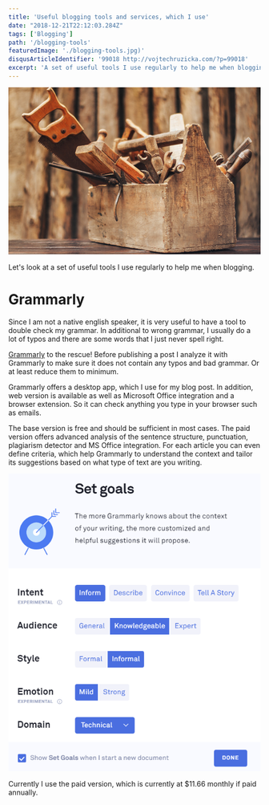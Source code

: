 ```yaml
---
title: 'Useful blogging tools and services, which I use'
date: "2018-12-21T22:12:03.284Z"
tags: ['Blogging']
path: '/blogging-tools'
featuredImage: './blogging-tools.jpg)'
disqusArticleIdentifier: '99018 http://vojtechruzicka.com/?p=99018'
excerpt: 'A set of useful tools I use regularly to help me when blogging.'
---
```


![Blogging Tools](./blogging-tools.jpg)

Let's look at a set of useful tools I use regularly to help me when blogging.

# Grammarly
Since I am not a native english speaker, it is very useful to have a tool to double check my grammar. In additional to wrong grammar, I usually do a lot of typos and there are some words that I just never spell right.

[Grammarly](https://app.grammarly.com/) to the rescue! Before publishing a post I analyze it with Grammarly to make sure it does not contain any typos and bad grammar. Or at least reduce them to minimum.

Grammarly offers a desktop app, which I use for my blog post. In addition, web version is available as well as Microsoft Office integration and a browser extension. So it can check anything you type in your browser such as emails.

The base version is free and should be sufficient in most cases. The paid version offers advanced analysis of the sentence structure, punctuation, plagiarism detector and MS Office integration. For each article you can even define criteria, which help Grammarly to understand the context and tailor its suggestions based on what type of text are you writing.

![Grammarly assistant](./grammarly.png)

Currently I use the paid version, which is currently at $11.66 monthly if paid annually.
<!--
 - Warble
      - twitter analytics
      https://www.google.com/alerts
 - Grammarly
    - picture of new post setup
 - Contentking
 - Monitor Backlinks
 - Bigstock
 - Deployment ?
     - Netlify link
     - Mention gatsby build with link
 - Blog agregators ? 
    - Just origramming ones, other does not work
 - Mailchimp
    - sumo me doesnt work
 -->